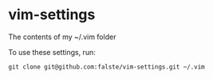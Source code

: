 # vim-settings

The contents of my ~/.vim folder

To use these settings, run:
```
git clone git@github.com:falste/vim-settings.git ~/.vim
```
